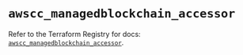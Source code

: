 # `awscc_managedblockchain_accessor`

Refer to the Terraform Registry for docs: [`awscc_managedblockchain_accessor`](https://registry.terraform.io/providers/hashicorp/awscc/0.70.0/docs/resources/managedblockchain_accessor).
